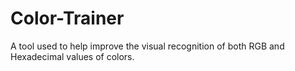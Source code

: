 # Color-Trainer
A tool used to help improve the visual recognition of both RGB and Hexadecimal values of colors.

